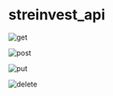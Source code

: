 # streinvest_api
![get](https://user-images.githubusercontent.com/54999837/118887130-4da06e00-b8d0-11eb-98ab-d46c2110adc7.png)

![post](https://user-images.githubusercontent.com/54999837/118887131-4e390480-b8d0-11eb-8a47-56176423a4a1.png)

![put](https://user-images.githubusercontent.com/54999837/118887133-4e390480-b8d0-11eb-86df-b3aeae185bc1.png)

![delete](https://user-images.githubusercontent.com/54999837/118887129-4d07d780-b8d0-11eb-9066-bdc33215e2ba.png)

